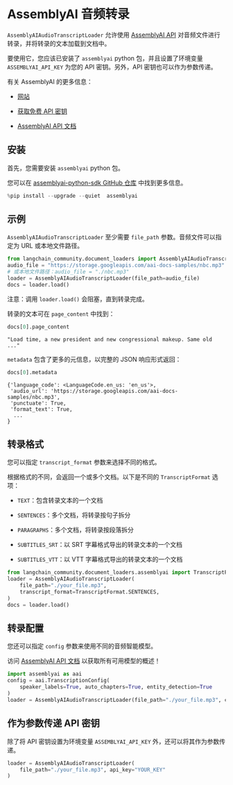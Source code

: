 # AssemblyAI 音频转录

`AssemblyAIAudioTranscriptLoader` 允许使用 [AssemblyAI API](https://www.assemblyai.com) 对音频文件进行转录，并将转录的文本加载到文档中。

要使用它，您应该已安装了 `assemblyai` python 包，并且设置了环境变量 `ASSEMBLYAI_API_KEY` 为您的 API 密钥。另外，API 密钥也可以作为参数传递。

有关 AssemblyAI 的更多信息：

- [网站](https://www.assemblyai.com/)

- [获取免费 API 密钥](https://www.assemblyai.com/dashboard/signup)

- [AssemblyAI API 文档](https://www.assemblyai.com/docs)

## 安装

首先，您需要安装 `assemblyai` python 包。

您可以在 [assemblyai-python-sdk GitHub 仓库](https://github.com/AssemblyAI/assemblyai-python-sdk) 中找到更多信息。

```python
%pip install --upgrade --quiet  assemblyai
```

## 示例

`AssemblyAIAudioTranscriptLoader` 至少需要 `file_path` 参数。音频文件可以指定为 URL 或本地文件路径。

```python
from langchain_community.document_loaders import AssemblyAIAudioTranscriptLoader
audio_file = "https://storage.googleapis.com/aai-docs-samples/nbc.mp3"
# 或本地文件路径：audio_file = "./nbc.mp3"
loader = AssemblyAIAudioTranscriptLoader(file_path=audio_file)
docs = loader.load()
```

注意：调用 `loader.load()` 会阻塞，直到转录完成。

转录的文本可在 `page_content` 中找到：

```python
docs[0].page_content
```

```
"Load time, a new president and new congressional makeup. Same old ..."
```

`metadata` 包含了更多的元信息，以完整的 JSON 响应形式返回：

```python
docs[0].metadata
```

```
{'language_code': <LanguageCode.en_us: 'en_us'>,
 'audio_url': 'https://storage.googleapis.com/aai-docs-samples/nbc.mp3',
 'punctuate': True,
 'format_text': True,
  ...
}
```

## 转录格式

您可以指定 `transcript_format` 参数来选择不同的格式。

根据格式的不同，会返回一个或多个文档。以下是不同的 `TranscriptFormat` 选项：

- `TEXT`：包含转录文本的一个文档

- `SENTENCES`：多个文档，将转录按句子拆分

- `PARAGRAPHS`：多个文档，将转录按段落拆分

- `SUBTITLES_SRT`：以 SRT 字幕格式导出的转录文本的一个文档

- `SUBTITLES_VTT`：以 VTT 字幕格式导出的转录文本的一个文档

```python
from langchain_community.document_loaders.assemblyai import TranscriptFormat
loader = AssemblyAIAudioTranscriptLoader(
    file_path="./your_file.mp3",
    transcript_format=TranscriptFormat.SENTENCES,
)
docs = loader.load()
```

## 转录配置

您还可以指定 `config` 参数来使用不同的音频智能模型。

访问 [AssemblyAI API 文档](https://www.assemblyai.com/docs) 以获取所有可用模型的概述！

```python
import assemblyai as aai
config = aai.TranscriptionConfig(
    speaker_labels=True, auto_chapters=True, entity_detection=True
)
loader = AssemblyAIAudioTranscriptLoader(file_path="./your_file.mp3", config=config)
```

## 作为参数传递 API 密钥

除了将 API 密钥设置为环境变量 `ASSEMBLYAI_API_KEY` 外，还可以将其作为参数传递。

```python
loader = AssemblyAIAudioTranscriptLoader(
    file_path="./your_file.mp3", api_key="YOUR_KEY"
)
```